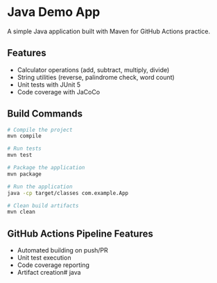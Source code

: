 # Java Demo App

A simple Java application built with Maven for GitHub Actions practice.

## Features
- Calculator operations (add, subtract, multiply, divide)
- String utilities (reverse, palindrome check, word count)
- Unit tests with JUnit 5
- Code coverage with JaCoCo

## Build Commands
```bash
# Compile the project
mvn compile

# Run tests
mvn test

# Package the application
mvn package

# Run the application
java -cp target/classes com.example.App

# Clean build artifacts
mvn clean
```

## GitHub Actions Pipeline Features
- Automated building on push/PR
- Unit test execution
- Code coverage reporting
- Artifact creation# java
